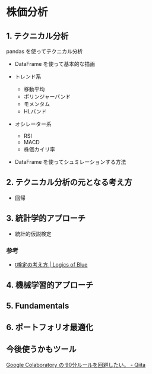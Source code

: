 # 株価分析

## 1. テクニカル分析

pandas を使ってテクニカル分析

+ DataFrame を使って基本的な描画

+ トレンド系
    + 移動平均
    + ボリンジャーバンド
    + モメンタム
    + HLバンド


+ オシレーター系
    + RSI
    + MACD
    + 株価カイリ率

+ DataFrame を使ってシュミレーションする方法

## 2. テクニカル分析の元となる考え方

+ 回帰

## 3. 統計学的アプローチ

+ 統計的仮説検定

### 参考
+ [t検定の考え方 | Logics of Blue](https://logics-of-blue.com/t-test/)


## 4. 機械学習的アプローチ

## 5. Fundamentals

## 6. ポートフォリオ最適化


## 今後使うかもツール

 [Google Colaboratory の 90分ルールを回避したい。 - Qiita](https://qiita.com/Gimina_Graph/items/4bdf3e3c3658eeb0eba8)
